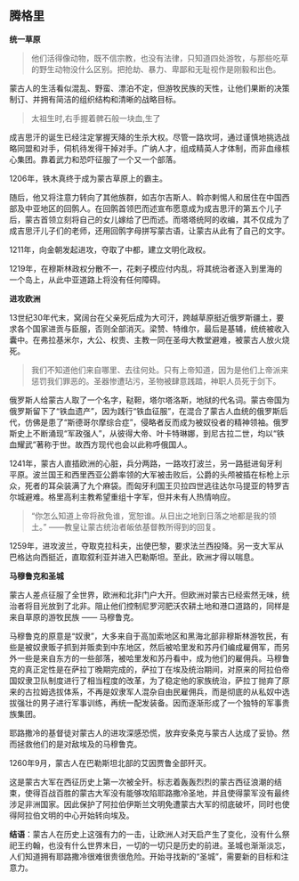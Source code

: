 ## 腾格里 ##

**统一草原**
> 他们活得像动物，既不信宗教，也没有法律，只知道四处游牧，与那些吃草的野生动物没什么区别。把抢劫、暴力、卑鄙和无耻视作是刚毅和出色。

蒙古人的生活看似混乱、野蛮、漂泊不定，但游牧民族的天性，让他们果断的决策制订、并拥有简洁的组织结构和清晰的战略目标。

> 太祖生时,右手握着髀石般一块血,生了

成吉思汗的诞生已经注定掌握天降的生杀大权。尽管一路坎坷，通过谨慎地挑选战略同盟和对手，伺机待发得干掉对手。广纳人才，组成精英人才体制，而非血缘核心集团。靠着武力和恐吓征服了一个又一个部落。

1206年，铁木真终于成为蒙古草原上的霸主。

随后，他又将注意力转向了其他族群，如吉尔吉斯人、斡亦剌惕人和居住在中国西部及中亚地区的回鹘人。在回鹘首领巴而述宣布愿意成为成吉思汗的第五个儿子后，蒙古首领立刻将自己的女儿嫁给了巴而述。而塔塔统阿的收编，其不仅成为了成吉思汗儿子们的老师，还用回鹘字母拼写蒙古语，让蒙古从此有了自己的文字。

1211年，向金朝发起进攻，夺取了中都，建立文明化政权。

1219年，在穆斯林政权分散不一，花剌子模应付内乱，将其统治者逐入到里海的一个岛上，从此中亚道路上将没有任何障碍。

**进攻欧洲**

13世纪30年代末，窝阔台在父亲死后成为大可汗，跨越草原挺近俄罗斯疆土，要求各个国家进贡与臣服，否则全部消灭。梁赞、特维尔，最后是基辅，统统被收入囊中。在弗拉基米尔，大公、权贵、主教一同在圣母大教堂避难，被蒙古人放火烧死。

> 我们不知道他们来自哪里、去往何处。只有上帝知道，因为是他们上帝派来惩罚我们罪恶的。圣器惨遭玷污，圣物被肆意践踏，神职人员死于剑下。

俄罗斯人给蒙古人取了一个名字，鞑靼，塔尔塔洛斯，地狱的代名词。蒙古帝国为俄罗斯留下了“铁血遗产”，因为践行“铁血征服”，在混合了蒙古人血统的俄罗斯后代，仿佛是患了“斯德哥尔摩综合症”，侵略者反而成为被奴役者的精神领袖。俄罗斯史上不断涌现“军政强人”，从彼得大帝、叶卡特琳娜，到尼古拉二世，均以“铁血耀武”著称于世。故西方现代也会以此称呼俄国人。

1241年，蒙古人直插欧洲的心脏，兵分两路，一路攻打波兰，另一路挺进匈牙利平原。波兰国王和西里西亚公爵率领的大军被击败后，公爵的头颅被插在标枪上示众，死者的耳朵装满了九个麻袋。而匈牙利国王贝拉四世逃往达尔马提亚的特罗吉尔城避难。格里高利主教希望重组十字军，但并未有人热情响应。

> “你怎么知道上帝将赦免谁，宽恕谁。从日出之地到日落之地都是我的领土。” ——教皇让蒙古统治者皈依基督教所得到的回复。

1259年，进攻波兰，夺取克拉科夫，出使巴黎，要求法兰西投降。另一支大军从巴格达向西挺近，直取叙利亚并进入巴勒斯坦。至此，欧洲才得以喘息。

**马穆鲁克和圣城**

蒙古人差点征服了全世界，欧洲和北非门户大开。但欧洲对蒙古已经索然无味，统治者将目光放到了北非。阻止他们控制尼罗河肥沃农耕土地和港口道路的，同样是来自草原的游牧民族 —— 马穆鲁克。

马穆鲁克的原意是“奴隶”，大多来自于高加索地区和黑海北部非穆斯林游牧民，有些是被奴隶贩子抓到并贩卖到中东地区，然后被哈里发和苏丹们编成雇佣军，而另外一些是来自东方的一些部落，被哈里发和苏丹看中，成为他们的雇佣兵。马穆鲁克的真正定性是在萨拉丁晚期完成的，萨拉丁在埃及统治期间，对原来的阿拉伯帝国奴隶卫队制度进行了相当程度的改革，为了稳定他的家族统治，萨拉丁抛弃了原来的古拉姆选拔体系，不再是奴隶军人混杂自由民雇佣兵，而是彻底的从私奴中选拔强壮的男子进行军事训练，再统一配发装备。因而逐渐形成了一个独特的军事贵族集团。

耶路撒冷的基督徒对蒙古人的进攻深感恐慌，放弃安条克与蒙古人达成了妥协。然而拯救他们的是对敌埃及的马穆鲁克。

1260年9月，蒙古人在巴勒斯坦北部的艾因贾鲁全部歼灭。

这是蒙古大军在西征历史上第一次被全歼。标志着轰轰烈烈的蒙古西征浪潮的结束，使得百战百胜的蒙古大军没有能够攻陷耶路撒冷圣地，并且使得蒙军没有最终涉足非洲国家。因此保护了阿拉伯伊斯兰文明免遭蒙古大军的彻底破坏，同时也使得阿拉伯文明的中心开始转向埃及。

**结语**：蒙古人在历史上这强有力的一击，让欧洲人对天启产生了变化，没有什么祭祀王约翰，也没有什么世界末日，一切的一切只是历史的前进。圣城也渐渐淡忘，人们知道拥有耶路撒冷很难很贵很危险。开始寻找新的“圣城”，需要新的目标和注意力。